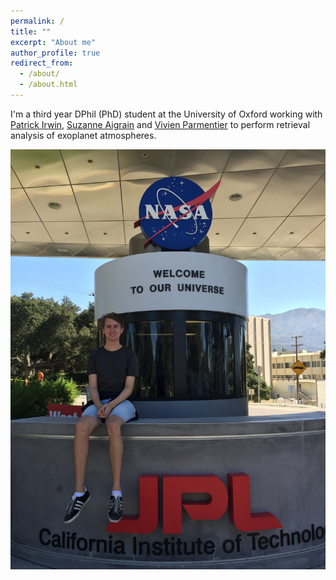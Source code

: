 ```yaml
---
permalink: /
title: ""
excerpt: "About me"
author_profile: true
redirect_from: 
  - /about/
  - /about.html
---
```


I'm a third year DPhil (PhD) student at the University of Oxford working with <a href="https://www2.physics.ox.ac.uk/contacts/people/irwin">Patrick Irwin</a>, <a href="https://www2.physics.ox.ac.uk/contacts/people/aigrain">Suzanne Aigrain</a> and <a href="https://www2.physics.ox.ac.uk/contacts/people/parmentier">Vivien Parmentier</a> to perform retrieval analysis of exoplanet atmospheres.

![Image of me at NASA JPL](/images/JPL.jpg)

